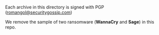 Each archive in this directory is signed with PGP (romangol@securitygossip.com)

We remove the sample of two ransomware (**WannaCry** and **Sage**) in this repo.